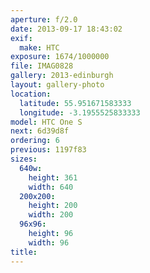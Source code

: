 ```yaml
---
aperture: f/2.0
date: 2013-09-17 18:43:02
exif:
  make: HTC
exposure: 1674/1000000
file: IMAG0828
gallery: 2013-edinburgh
layout: gallery-photo
location:
  latitude: 55.951671583333
  longitude: -3.1955525833333
model: HTC One S
next: 6d39d8f
ordering: 6
previous: 1197f83
sizes:
  640w:
    height: 361
    width: 640
  200x200:
    height: 200
    width: 200
  96x96:
    height: 96
    width: 96
title: 
---
```

